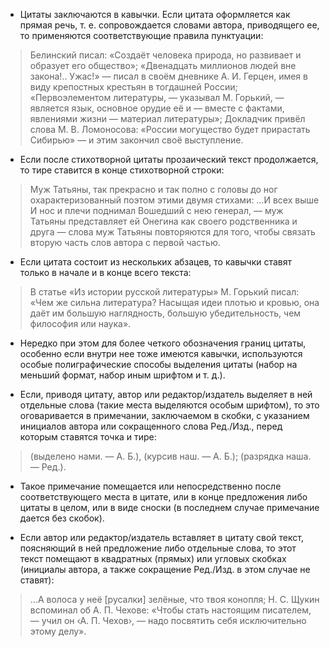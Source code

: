 - Цитаты заключаются в кавычки. Если цитата оформляется как прямая речь, т. е. сопровождается словами автора, приводящего ее, то применяются соответствующие правила пунктуации:
> Белинский писал: «Создаёт человека природа, но развивает и образует его общество»;
> «Двенадцать миллионов людей вне закона!.. Ужас!» — писал в своём дневнике А. И. Герцен, имея в виду крепостных крестьян в тогдашней России;
> «Первоэлементом литературы, — указывал М. Горький, — является язык, основное орудие её и — вместе с фактами, явлениями жизни — материал литературы»;
> Докладчик привёл слова М. В. Ломоносова: «России могущество будет прирастать Сибирью» — и этим закончил своё выступление.

- Если после стихотворной цитаты прозаический текст продолжается, то тире ставится в конце стихотворной строки:
> Муж Татьяны, так прекрасно и так полно с головы до ног охарактеризованный поэтом этими двумя стихами:
> …И всех выше
> И нос и плечи поднимал
> Вошедший с нею генерал, — муж Татьяны представляет ей Онегина как своего родственника и друга — слова муж Татьяны повторяются для того, чтобы связать вторую часть слов автора с первой частью.

- Если цитата состоит из нескольких абзацев, то кавычки ставят только в начале и в конце всего текста:
> В статье «Из истории русской литературы» М. Горький писал:
> «Чем же сильна литература?
> Насыщая идеи плотью и кровью, она даёт им большую наглядность, большую убедительность, чем философия или наука».

- Нередко при этом для более четкого обозначения границ цитаты, особенно если внутри нее тоже имеются кавычки, используются особые полиграфические способы выделения цитаты (набор на меньший формат, набор иным шрифтом и т. д.).

- Если, приводя цитату, автор или редактор/издатель выделяет в ней отдельные слова (такие места выделяются особым шрифтом), то это оговаривается в примечании, заключаемом в скобки, с указанием инициалов автора или сокращенного слова Ред./Изд., перед которым ставятся точка и тире:
> (выделено нами. — А. Б.), (курсив наш. — А. Б.); (разрядка наша. — Ред.).

- Такое примечание помещается или непосредственно после соответствующего места в цитате, или в конце предложения либо цитаты в целом, или в виде сноски (в последнем случае примечание дается без скобок).

- Если автор или редактор/издатель вставляет в цитату свой текст, поясняющий в ней предложение либо отдельные слова, то этот текст помещают в квадратных (прямых) или угловых скобках (инициалы автора, а также сокращение Ред./Изд. в этом случае не ставят):
> …А волоса у неё [русалки] зелёные, что твоя конопля;
> Н. С. Щукин вспоминал об А. П. Чехове: «Чтобы стать настоящим писателем, — учил он ‹А. П. Чехов›, — надо посвятить себя исключительно этому делу».
